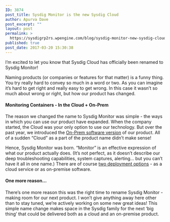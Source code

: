 ```yaml
---
ID: 3874
post_title: Sysdig Monitor is the new Sysdig Cloud
author: Apurva Dave
post_excerpt: ""
layout: post
permalink: >
  https://sysdigrp2rs.wpengine.com/blog/sysdig-monitor-new-sysdig-cloud/
published: true
post_date: 2017-03-20 15:30:38
---
```

I’m excited to let you know that Sysdig Cloud has officially been renamed to Sysdig Monitor!

Naming products (or companies or features for that matter) is a funny thing. You try really hard to convey so much in a word or two. As you can imagine it’s hard to get right and really easy to get wrong. In this case it wasn’t so much about wrong or right, but how our product has changed.

#### Monitoring Containers - In the Cloud + On-Prem

The reason we changed the name to Sysdig Monitor was simple - the ways in which you can use our product have expanded. When the company started, the Cloud was your only option to use our technology. But over the past year, we introduced the [On-Prem software version][1] of our product. All of a sudden “Cloud” as a part of the product name didn’t make sense!

Hence, Sysdig Monitor was born. “Monitor” is an effective expression of what our product actually does. (It’s not perfect, as it doesn’t describe our deep troubleshooting capabilities, system captures, alerting… but you can’t have it all in one name.) There are of course [two deployment options][2] - as a cloud service or as on-premise software.

#### One more reason…

#### 

There’s one more reason this was the right time to rename Sysdig Monitor - making room for our next product. I won’t give anything away here other than to stay tuned, we’re actively working on some new great ideas! This simple name change makes space in the Sysdig family for the next ‘big thing’ that could be delivered both as a cloud and an on-premise product.

 [1]: https://sysdigrp2rs.wpengine.com/blog/announcing-enterprise-grade-enterprise-monitoring-software/
 [2]: https://sysdigrp2rs.wpengine.com/product/deployment/